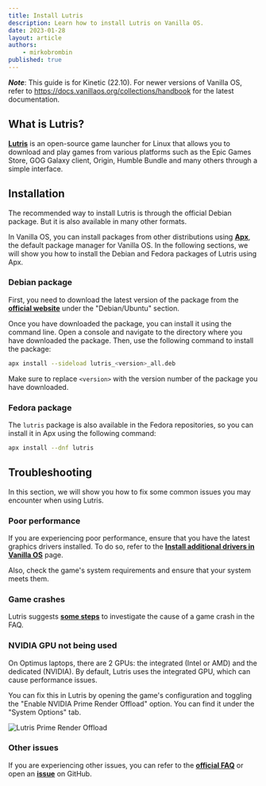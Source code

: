 ```yaml
---
title: Install Lutris
description: Learn how to install Lutris on Vanilla OS.
date: 2023-01-28
layout: article
authors: 
    - mirkobrombin
published: true
---
```


**_Note_**: This guide is for Kinetic (22.10). For newer versions of Vanilla OS, refer to <https://docs.vanillaos.org/collections/handbook> for the latest documentation.

## What is Lutris?

[**Lutris**](https://lutris.net/) is an open-source game launcher for Linux that allows you to download and play games from various platforms such as the Epic Games Store, GOG Galaxy client, Origin, Humble Bundle and many others through a simple interface.

## Installation

The recommended way to install Lutris is through the official Debian package. But it is also available in many other formats.

In Vanilla OS, you can install packages from other distributions using [**Apx**](https://vanillaos.org/2023/01/28/apx-the-unconventional-pkg-manager.html), the default package manager for Vanilla OS. In the following sections, we will show you how to install the Debian and Fedora packages of Lutris using Apx.

### Debian package

First, you need to download the latest version of the package from the [**official website**](https://lutris.net/downloads/) under the "Debian/Ubuntu" section.

Once you have downloaded the package, you can install it using the command line. Open a console and navigate to the directory where you have downloaded the package. Then, use the following command to install the package:

```bash
apx install --sideload lutris_<version>_all.deb
```

Make sure to replace `<version>` with the version number of the package you have downloaded.

### Fedora package

The `lutris` package is also available in the Fedora repositories, so you can install it in Apx using the following command:

```bash
apx install --dnf lutris
```

## Troubleshooting

In this section, we will show you how to fix some common issues you may encounter when using Lutris.

### Poor performance

If you are experiencing poor performance, ensure that you have the latest graphics drivers installed. To do so, refer to the [**Install additional drivers in Vanilla OS**](https://handbook.vanillaos.org/2022/12/10/install-additional-drivers.html) page.

Also, check the game's system requirements and ensure that your system meets them.

### Game crashes

Lutris suggests [**some steps**](https://lutris.net/faq#game-crash) to investigate the cause of a game crash in the FAQ.

### NVIDIA GPU not being used

On Optimus laptops, there are 2 GPUs: the integrated (Intel or AMD) and the dedicated (NVIDIA). By default, Lutris uses the integrated GPU, which can cause performance issues.

You can fix this in Lutris by opening the game's configuration and toggling the "Enable NVIDIA Prime Render Offload" option. You can find it under the "System Options" tab.

![Lutris Prime Render Offload](/assets/uploads/Gaming/lutris-prime-gpu.webp)

### Other issues

If you are experiencing other issues, you can refer to the [**official FAQ**](https://lutris.net/faq) or open an [**issue**](https://github.com/lutris/lutris/issues) on GitHub.
